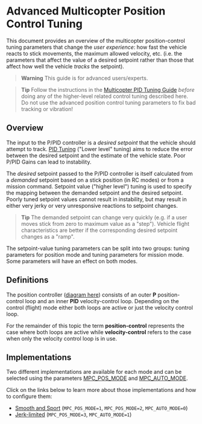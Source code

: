 # Advanced Multicopter Position Control Tuning

This document provides an overview of the multicopter position-control tuning parameters that change the *user experience*: how fast the vehicle reacts to stick movements, the maximum allowed velocity, etc. (i.e. the parameters that affect the value of a desired setpoint rather than those that affect how well the vehicle *tracks* the setpoint). 

> **Warning** This guide is for advanced users/experts.

<span></span>
> **Tip** Follow the instructions in the [Multicopter PID Tuning Guide](../config_mc/pid_tuning_guide_multicopter.md) *before* doing any of the higher-level related control tuning described here. Do not use the advanced position control tuning parameters to fix bad tracking or vibration!

## Overview

The input to the P/PID controller is a *desired setpoint* that the vehicle should attempt to track. [PID Tuning](../config_mc/pid_tuning_guide_multicopter.md) ("Lower level" tuning) aims to reduce the error between the desired setpoint and the estimate of the vehicle state. Poor P/PID Gains can lead to instability.

The *desired* setpoint passed to the P/PID controller is itself calculated from a *demanded* setpoint based on a stick position (in RC modes) or from a mission command.
Setpoint value ("higher level") tuning is used to specify the mapping between the demanded setpoint and the desired setpoint.
Poorly tuned setpoint values cannot result in instability, but may result in either very jerky or very unresponsive reactions to setpoint changes.

> **Tip** The demanded setpoint can change very quickly (e.g. if a user moves stick from zero to maximum value as a "step").
  Vehicle flight characteristics are better if the corresponding desired setpoint changes as a "ramp".

The setpoint-value tuning parameters can be split into two groups: tuning parameters for position mode and tuning parameters for mission mode.
Some parameters will have an effect on both modes.

## Definitions

The position controller ([diagram here](https://dev.px4.io/en/flight_stack/controller_diagrams.html#multicopter-position-controller)) consists of an outer **P** position-control loop and an inner **PID** velocity-control loop.
Depending on the control (flight) mode either both loops are active or just the velocity control loop.

For the remainder of this topic the term **position-control** represents the case where both loops are active while **velocity-control** refers to the case when only the velocity control loop is in use.

## Implementations

Two different implementations are available for each mode and can be selected using the parameters [MPC_POS_MODE](../advanced_config/parameter_reference.md#MPC_POS_MODE) and [MPC_AUTO_MODE](../advanced_config/parameter_reference.md#MPC_AUTO_MODE).

Click on the links below to learn more about those implementations and how to configure them:
- [Smooth and Sport](../config_mc/position_mode_smooth.md) (`MPC_POS_MODE=1`, `MPC_POS_MODE=2`, `MPC_AUTO_MODE=0`)
- [Jerk-limited](../config_mc/position_mode_smooth_vel.md) (`MPC_POS_MODE=3`, `MPC_AUTO_MODE=1`)